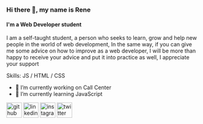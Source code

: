 ### Hi there 👋, my name is Rene
#### I'm a Web Developer student



I am a self-taught student, a person who seeks to learn, grow and help new people in the world of web development, In the same way, if you can give me some advice on how to improve as a web developer, I will be more than happy to receive your advice and put it into practice as well, I appreciate your support

Skills:  JS / HTML / CSS

- 🔭 I’m currently working on Call Center 
- 🌱 I’m currently learning JavaScript 


[<img src='https://cdn.jsdelivr.net/npm/simple-icons@3.0.1/icons/github.svg' alt='github' height='40'>](https://github.com/https://github.com/RenJei)  [<img src='https://cdn.jsdelivr.net/npm/simple-icons@3.0.1/icons/linkedin.svg' alt='linkedin' height='40'>](https://www.linkedin.com/in/https://www.linkedin.com/in/rene-rene-177491159//)  [<img src='https://cdn.jsdelivr.net/npm/simple-icons@3.0.1/icons/instagram.svg' alt='instagram' height='40'>](https://www.instagram.com/https://www.instagram.com/renjei._//)  [<img src='https://cdn.jsdelivr.net/npm/simple-icons@3.0.1/icons/twitter.svg' alt='twitter' height='40'>](https://twitter.com/https://twitter.com/CodeByRene)  
